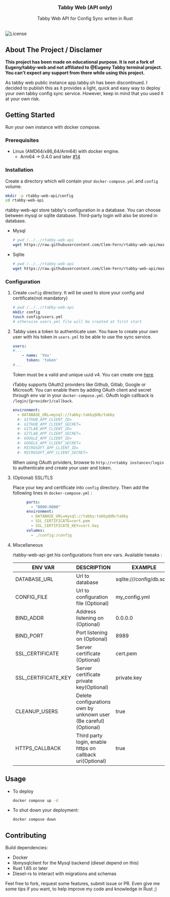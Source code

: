 <br/>
<p align="center">
  <h3 align="center">Tabby Web (API only)</h3>

  <p align="center">
    Tabby Web API for Config Sync writen in Rust
    <br/>
    <br/>
  </p>
</p>

![License](https://img.shields.io/github/license/Clem-Fern/rtabby-web-api) 

## About The Project / Disclamer

**This project has been made on educational purpose. It is not a fork of Eugeny/tabby-web and not affiliated to @Eugeny Tabby terminal project. You can't expect any support from there while using this project.**

As tabby web public instance app.tabby.sh has been discontinued. I decided to publish this as it provides a light, quick and easy way to deploy your own tabby config sync service. However, keep in mind that you used it at your own risk.

## Getting Started

Run your own instance with docker compose.

### Prerequisites

* Linux (AMD64/x86_64/Arm64) with docker engine.
  * Arm64 -> 0.4.0 and later [#14](https://github.com/Clem-Fern/rtabby-web-api/issues/14)

### Installation

Create a directory which will contain your `docker-compose.yml` and `config` volume.
```sh
mkdir -p rtabby-web-api/config
cd rtabby-web-api
```

rtabby-web-api store tabby's configuration in a database. You can choose between mysql or sqlite database. Third-party login will also be stored in database.

* Mysql
  ```sh
  # pwd /../../rtabby-web-api
  wget https://raw.githubusercontent.com/Clem-Fern/rtabby-web-api/master/docker-compose.yml
  ```

* Sqlite
  ```sh
  # pwd /../../rtabby-web-api
  wget https://raw.githubusercontent.com/Clem-Fern/rtabby-web-api/master/docker-compose-sqlite.yml -O docker-compose.yml
  ```

### Configuration

1. Create `config` directory. It will be used to store your config and certificate(not mandatory)

    ```sh
    # pwd /../../rtabby-web-api
    mkdir config
    touch config/users.yml
    # otherwise users.yml file will be created at first start 
    ```

2. Tabby uses a token to authenticate user. You have to create your own user with his token in `users.yml` to be able to use the sync service.

    ```yaml
    users:
    #...
        - name: 'You'
          token: 'token'
    #...
    ```
    Token must be a valid and unique uuid v4. You can create one [here](https://www.uuidgenerator.net/version4).

    rTabby supports OAuth2 providers like Github, Gitlab, Google or Microsoft. You can enable them by adding OAuth client and secret through env var in your `docker-compose.yml`.
    OAuth login callback is `/login/{provider}/callback`.

    ```yml
    environment:
      - DATABASE_URL=mysql://tabby:tabby@db/tabby
      #- GITHUB_APP_CLIENT_ID=
      #- GITHUB_APP_CLIENT_SECRET=
      #- GITLAB_APP_CLIENT_ID=
      #- GITLAB_APP_CLIENT_SECRET=
      #- GOOGLE_APP_CLIENT_ID=
      #- GOOGLE_APP_CLIENT_SECRET=
      #- MICROSOFT_APP_CLIENT_ID=
      #- MICROSOFT_APP_CLIENT_SECRET=
    ``` 

    When using OAuth prividers, browse to `http://<rtabby instance>/login` to authenticate and create your user and token.

3. (Optional) SSL/TLS

    Place your key and certificate into `config` directory. Then add the following lines in `docker-compose.yml` :
    ```yaml
          ports:
            - "8080:8080"
          environment:
            - DATABASE_URL=mysql://tabby:tabby@db/tabby
            - SSL_CERTIFICATE=cert.pem
            - SSL_CERTIFICATE_KEY=cert.key
          volumes:
            - ./config:/config
    ```

4. Miscellaneous
    
    rtabby-web-api get his configurations from env vars. Available tweaks :

    | ENV VAR | DESCRIPTION | EXAMPLE | DEFAULT |
    |---------|-------------|---------|---------|
    |DATABASE_URL|Url to database|sqlite:///config/db.sqlite|-|
    |CONFIG_FILE|Url to configuration file (Optional)|my_config.yml|users.yml|
    |BIND_ADDR|Address listening on (Optional)|0.0.0.0|0.0.0.0|
    |BIND_PORT|Port listening on (Optional)|8989|8080|
    |SSL_CERTIFICATE|Server certificate (Optional)|cert.pem|None|
    |SSL_CERTIFICATE_KEY|Server certificate private key(Optional)|private.key|None|    
    |CLEANUP_USERS|Delete configurations own by unknown user (Be careful)(Optional)|true|false|
    |HTTPS_CALLBACK|Third party login, enable https on callback uri(Optional)|true|false|  

## Usage

* To deploy
  ```sh
  docker compose up -d
  ```

* To shut down your deployment:
  ```sh
  docker compose down
  ```

## Contributing

Build dependencies:
  * Docker 
  * libmysqlclient for the Mysql backend (diesel depend on this)
  * Rust 1.65 or later
  * Diesel-rs to interact with migrations and schemas

Feel free to fork, request some features, submit issue or PR. Even give me some tips if you want, to help improve my code and knowledge in Rust ;)
